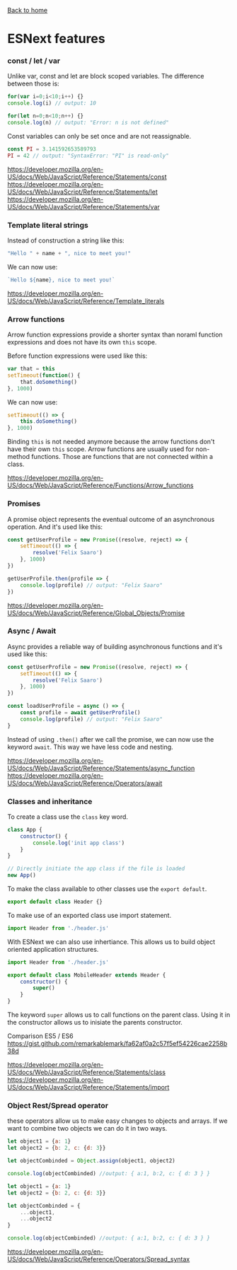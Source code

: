 [Back to home](../README.md)

# ESNext features

### const / let / var

Unlike var, const and let are block scoped variables. The difference between those is:

```JavaScript
for(var i=0;i<10;i++) {}
console.log(i) // output: 10

for(let n=0;n<10;n++) {}
console.log(n) // output: "Error: n is not defined"
```

Const variables can only be set once and are not reassignable.

```JavaScript
const PI = 3.141592653589793
PI = 42 // output: "SyntaxError: "PI" is read-only"
```

https://developer.mozilla.org/en-US/docs/Web/JavaScript/Reference/Statements/const
https://developer.mozilla.org/en-US/docs/Web/JavaScript/Reference/Statements/let
https://developer.mozilla.org/en-US/docs/Web/JavaScript/Reference/Statements/var

### Template literal strings

Instead of construction a string like this:
```JavaScript
"Hello " + name + ", nice to meet you!"
```
We can now use:
```JavaScript
`Hello ${name}, nice to meet you!`
```

https://developer.mozilla.org/en-US/docs/Web/JavaScript/Reference/Template_literals

### Arrow functions

Arrow function expressions provide a shorter syntax than noraml function expressions and does not have its own `this` scope.

Before function expressions were used like this:

```JavaScript
var that = this
setTimeout(function() {
    that.doSomething()
}, 1000)
```

We can now use:

```JavaScript
setTimeout(() => {
    this.doSomething()
}, 1000)
```

Binding `this` is not needed anymore because the arrow functions don't have their own `this` scope.
Arrow functions are usually used for non-method functions. Those are functions that are not connected within a class.

https://developer.mozilla.org/en-US/docs/Web/JavaScript/Reference/Functions/Arrow_functions

### Promises

A promise object represents the eventual outcome of an asynchronous operation. And it's used like this:

```JavaScript
const getUserProfile = new Promise((resolve, reject) => {
    setTimeout(() => {
        resolve('Felix Saaro')
    }, 1000)
})

getUserProfile.then(profile => {
    console.log(profile) // output: "Felix Saaro"
})
```

https://developer.mozilla.org/en-US/docs/Web/JavaScript/Reference/Global_Objects/Promise

### Async / Await

Async provides a reliable way of building asynchronous functions and it's used like this:

```JavaScript
const getUserProfile = new Promise((resolve, reject) => {
    setTimeout(() => {
        resolve('Felix Saaro')
    }, 1000)
})

const loadUserProfile = async () => {
    const profile = await getUserProfile()
    console.log(profile) // output: "Felix Saaro"
}
```

Instead of using `.then()` after we call the promise, we can now use the keyword `await`. This way we have less code and nesting.

https://developer.mozilla.org/en-US/docs/Web/JavaScript/Reference/Statements/async_function
https://developer.mozilla.org/en-US/docs/Web/JavaScript/Reference/Operators/await

### Classes and inheritance

To create a class use the `class` key word.

```JavaScript
class App {
    constructor() {
        console.log('init app class') 
    }
}

// Directly initiate the app class if the file is loaded
new App()
```

To make the class available to other classes use the `export default`.

```JavaScript
export default class Header {}
```

To make use of an exported class use import statement.

```JavaScript
import Header from './header.js'
```

With ESNext we can also use inhertiance. This allows us to build object oriented application structures.

```JavaScript
import Header from './header.js'

export default class MobileHeader extends Header {
    constructor() {
        super()
    }
}

```

The keyword `super` allows us to call functions on the parent class. Using it in the constructor allows us to inisiate the parents constructor.

Comparison ES5 / ES6
https://gist.github.com/remarkablemark/fa62af0a2c57f5ef54226cae2258b38d

https://developer.mozilla.org/en-US/docs/Web/JavaScript/Reference/Statements/class
https://developer.mozilla.org/en-US/docs/Web/JavaScript/Reference/Statements/import

### Object Rest/Spread operator

these operators allow us to make easy changes to objects and arrays. If we want to combine two objects we can do it in two ways.

```JavaScript
let object1 = {a: 1}
let object2 = {b: 2, c: {d: 3}}

let objectCombinded = Object.assign(object1, object2)

console.log(objectCombinded) //output: { a:1, b:2, c: { d: 3 } }
```

```JavaScript
let object1 = {a: 1}
let object2 = {b: 2, c: {d: 3}}

let objectCombinded = {
    ...object1,
    ...object2
}

console.log(objectCombinded) //output: { a:1, b:2, c: { d: 3 } }
```

https://developer.mozilla.org/en-US/docs/Web/JavaScript/Reference/Operators/Spread_syntax